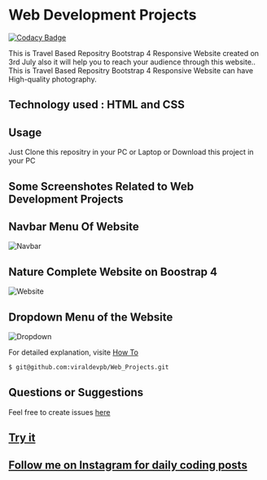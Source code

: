 # Web Development Projects

[![Codacy Badge](https://app.codacy.com/project/badge/Grade/3c1c2596d3c9434a9a6845f17c4168ed)](https://www.codacy.com/manual/viraldevpb/Web_Projects/dashboard?utm_source=github.com&utm_medium=referral&utm_content=viraldevpb/Web_Projects&utm_campaign=Badge_Grade)

This is Travel Based Repositry Bootstrap 4 Responsive Website created on 3rd July also it will help you to reach your audience through this website..
This is Travel Based Repositry Bootstrap 4 Responsive Website can have High-quality photography.

## Technology used : HTML and CSS

## Usage

Just Clone this repositry in your PC or Laptop or Download this project in your PC

## Some Screenshotes Related to Web Development Projects

## Navbar Menu Of Website

![Navbar](https://user-images.githubusercontent.com/66899360/94341657-bb89e380-0028-11eb-95a7-06614bc52b37.jpg)

## Nature Complete Website on Boostrap 4

![Website](https://user-images.githubusercontent.com/66899360/94341666-c9d7ff80-0028-11eb-8448-3a6bd841c738.jpg)

## Dropdown Menu of the Website

![Dropdown](https://user-images.githubusercontent.com/66899360/94341667-cd6b8680-0028-11eb-8889-b0b5ad7e38fd.jpg)

For detailed explanation, visite [How To](https://code.visualstudio.com/docs/editor/github)

```bash
$ git@github.com:viraldevpb/Web_Projects.git
```

## Questions or Suggestions

Feel free to create issues [here](https://github.com/viraldevpb/Web_Projects/issues)

## [Try it](https://github.com/viraldevpb/Web_Projects)

## [Follow me on Instagram for daily coding posts](https://www.instagram.com/theshycoder/)
